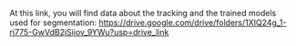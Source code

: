 At this link, you will find data about the tracking and the trained models used for segmentation: 
https://drive.google.com/drive/folders/1XIQ24g_1-rj775-GwVdB2jSijov_9YWu?usp=drive_link
